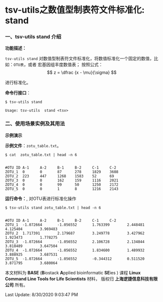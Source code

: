 # tsv-utils之数值型制表符文件标准化:  stand

### 一、tsv-utils stand 介绍

**功能描述：**

`tsv-utils stand`  对数值型制表符文件标准化，将数值标准化一个固定的数值，比如：`OTU表`，或者 宏基因组丰度数值表； 按照公式：
$$
z =  \dfrac {x - \mu}{\sigma}
$$

进行标准化。

**命令行接口**：

    $ tsv-utils stand
    
    Usage: tsv-utils  stand <tsv>

### 二、使用场景实例及其用法

**示例演示**

**示例文件**：`zotu_table.txt`。


    $ cat  zotu_table.txt | head -n 6


    #OTU ID A-1     A-2     B-1     B-2     C-1     C-2
    ZOTU_1  0       0       87      278     1829    3608
    ZOTU_2  223     447     1268    1583    52      69
    ZOTU_3  0       0       162     159     1116    2021
    ZOTU_4  0       0       99      50      1250    2172
    ZOTU_5  0       0       1       8       1216    2143


**运行命令：**, 对OTU表进行标准化操作


    $ tsv-utils stand zotu_table.txt | head -n 6


    #OTU ID A-1     A-2     B-1     B-2     C-1     C-2
    ZOTU_1  -1.072664       -1.056552       1.763399        2.448481        4.125404        3.969483
    ZOTU_2  1.717391        2.179687        3.249778        3.427962        1.923473        1.778275
    ZOTU_3  -1.072664       -1.056552       2.106728        2.134844        3.818489        3.647504
    ZOTU_4  -1.072664       -1.056552       1.834600        1.489932        3.888925        3.687531
    ZOTU_5  -1.072664       -1.056552       -0.344312       0.511520        3.871795        3.680064



本文材料为 **BASE** (**B**iostack **A**pplied bioinformatic **SE**ies ) 课程 **Linux Command Line Tools for Life Scientists** 材料， 版权归 **上海逻捷信息科技有限公司** 所有。

Last Update: 8/30/2020 9:03:47 PM



